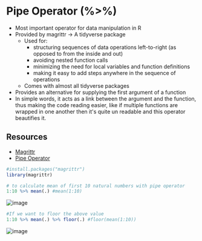# Pipe Operator (%>%)
- Most important operator for data manipulation in R
- Provided by magrittr -> A tidyverse package
  - Used for:
    - structuring sequences of data operations left-to-right (as opposed to from the inside and out)
    - avoiding nested function calls
    - minimizing the need for local variables and function definitions
    - making it easy to add steps anywhere in the sequence of operations
  - Comes with almost all tidyverse packages
- Provides an alternative for supplying the first argument of a function
- In simple words, it acts as a link between the argument and the function, thus making the code reading easier, like if multiple functions are wrapped in one another then it's quite un readable and this operator beautifies it.

## Resources 
- <a href="https://magrittr.tidyverse.org">Magrittr</a>
- <a href="http://r4ds.had.co.nz/pipes.html">Pipe Operator</a>

```r
#install.packages("magrittr")
library(magrittr)

# to calculate mean of first 10 natural numbers with pipe operator
1:10 %>% mean(.) #mean(1:10) 
```
![image](https://user-images.githubusercontent.com/60386381/124111110-911cf900-da86-11eb-94a3-585cb86e9ae2.png)
```r
#If we want to floor the above value
1:10 %>% mean(.) %>% floor(.) #floor(mean(1:10))
```
![image](https://user-images.githubusercontent.com/60386381/124111297-c1fd2e00-da86-11eb-82f0-aab1a34e870b.png)
